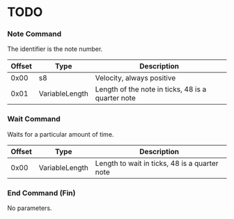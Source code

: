 # TODO


### Note Command
The identifier is the note number.

| **Offset** | **Type** | **Description** |
|------------|----------|-----------------|
|0x00|s8|Velocity, always positive|
|0x01|VariableLength|Length of the note in ticks, 48 is a quarter note|

### Wait Command
Waits for a particular amount of time.

| **Offset** | **Type** | **Description** |
|------------|----------|-----------------|
|0x00|VariableLength|Length to wait in ticks, 48 is a quarter note|

### End Command (Fin)
No parameters.